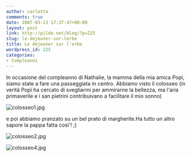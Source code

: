 ```yaml
---
author: carlotta
comments: true
date: 2007-03-13 17:37:47+00:00
layout: post
link: http://pilde.net/blog/?p=225
slug: le-dejeuner-sur-lerbe
title: Le dejeuner sur l'erbe
wordpress_id: 225
categories:
- Compleanni
---
```


In occasione del compleanno di Nathalie, la mamma della mia amica Popì, siamo state a fare una passeggiata in centro. Abbiamo visto il colosseo (in verità Popì ha cercato di svegliarmi per ammirarne la bellezza, ma l'aria primaverile e i san pietrini contribuivano a facilitare il mio sonno)



![colosseo1.jpg](http://pilde.net/blog/wp-content/uploads/2007/03/colosseo1.jpg)




e poi abbiamo pranzato su un bel prato di margherite.Ha tutto un altro sapore la pappa fatta cosi'! ;)




![colosseo2.jpg](http://pilde.net/blog/wp-content/uploads/2007/03/colosseo2.jpg)




![colosseo4.jpg](http://pilde.net/blog/wp-content/uploads/2007/03/colosseo4.jpg)



